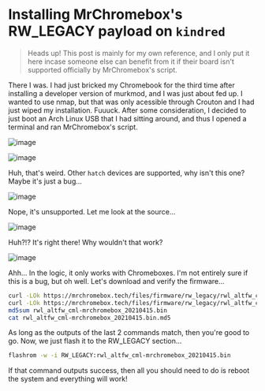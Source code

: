 # Installing MrChromebox's RW_LEGACY payload on `kindred`

> Heads up! This post is mainly for my own reference, and I only put it here incase someone else can benefit from it if their board isn't supported officially by MrChromebox's script.

There I was. I had just bricked my Chromebook for the third time after installing a developer version of murkmod, and I was just about fed up. I wanted to use nmap, but that was only acessible through Crouton and I had just wiped my installation. Fuuuck. After some consideration, I decided to just boot an Arch Linux USB that I had sitting around, and thus I opened a terminal and ran MrChromebox's script.

![image](https://github.com/rainestorme/rainestorme.github.io/assets/115757568/353cd0c0-cd9b-47d6-bc91-ee69bcf13a0d)

![image](https://github.com/rainestorme/rainestorme.github.io/assets/115757568/810e85a8-7bfb-4259-8045-41a951964127)

Huh, that's weird. Other `hatch` devices are supported, why isn't this one? Maybe it's just a bug...

![image](https://github.com/rainestorme/rainestorme.github.io/assets/115757568/1296f070-b728-494b-994d-6a30444ad9c8)

Nope, it's unsupported. Let me look at the source...

![image](https://github.com/rainestorme/rainestorme.github.io/assets/115757568/29e8b74f-3769-43ad-8b79-76d39de861b7)

Huh?!? It's right there! Why wouldn't that work?

![image](https://github.com/rainestorme/rainestorme.github.io/assets/115757568/40244146-47d6-40c2-959d-caf140e012a0)

Ahh... In the logic, it only works with Chromeboxes. I'm not entirely sure if this is a bug, but oh well. Let's download and verify the firmware...

```bash
curl -LOk https://mrchromebox.tech/files/firmware/rw_legacy/rwl_altfw_cml-mrchromebox_20210415.bin
curl -LOk https://mrchromebox.tech/files/firmware/rw_legacy/rwl_altfw_cml-mrchromebox_20210415.bin.md5
md5sum rwl_altfw_cml-mrchromebox_20210415.bin
cat rwl_altfw_cml-mrchromebox_20210415.bin.md5
```

As long as the outputs of the last 2 commands match, then you're good to go. Now, we just flash it to the RW_LEGACY section...

```bash
flashrom -w -i RW_LEGACY:rwl_altfw_cml-mrchromebox_20210415.bin
```

If that command outputs success, then all you should need to do is reboot the system and everything will work!
